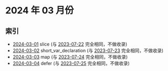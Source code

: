 # 2024 年 03 月份

## 索引

- [2024-03-01](#) slice (与 [2023-07-22](../07/22/README.md) 完全相同，不做收录)
- [2024-03-02](#) short_var_declaration (与 [2023-07-23](../07/23/README.md) 完全相同，不做收录)
- [2024-03-03](#) map (与 [2023-07-24](../07/24/README.md) 完全相同，不做收录)
- [2024-03-04](#) defer (与 [2023-07-25](../07/25/README.md) 完全相同，不做收录)
